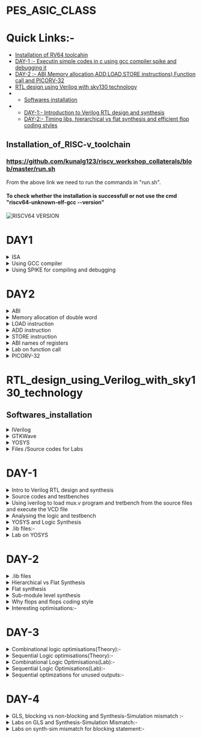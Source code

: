 # PES_ASIC_CLASS

# Quick Links:-
- [Installation of RV64 toolcahin](#Installation_of_RISC-v_toolchain)
- [DAY-1 :- Executin simple codes in c using gcc compiler,spike and debugging it](#DAY1)
- [DAY-2 :- ABI,Memory allocation,ADD,LOAD,STORE instructions),Function call and PICORV-32](#DAY2)
- [RTL design using Verilog with sky130 technology](#RTL_design_using_Verilog_with_sky130_technology)
- - [Softwares installation](#Softwares_installation)
- - [DAY-1:- Introduction to Verilog RTL design and synthesis](#DAY-1)
  - [DAY-2:- Timing libs, hierarchical vs flat synthesis and efficient flop coding styles](#DAY-2)



## Installation_of_RISC-v_toolchain
### https://github.com/kunalg123/riscv_workshop_collaterals/blob/master/run.sh
From the above link we need to run the commands in "run.sh".
#### To check whether the installation is successfull or not use the cmd "riscv64-unknown-elf-gcc --version"
![RISCV64 VERSION](https://github.com/Karthik-6362/pes_asic_class/assets/137412032/041b9ff6-d6c5-4ca8-8305-39f94465d064)
# DAY1
<details>
	<summary> ISA </summary>
	
## Instruction Set Architecture (ISA) is a set of rules and specifications that define the software-visible aspects of a computer's central processing unit (CPU). It provides a standardized interface between the hardware and the software, allowing software developers to write programs that can run on different hardware platforms without needing to know the intricate details of the underlying hardware.

</details>

<details>
	<summary> Using GCC compiler </summary>
	
### Writing a simple c code and compiling it using gcc compiler
#### Program to calculate the sum of numbers from 1 to n(taken as 5 below)

```
#include <stdio.h>
int main()
{
int i,sum=0,n=5;
for(i=1;i<=n;i++)
{
sum=sum+i;
}
printf("Sum of numbers from 1 to %d is %d",n,sum);
}

```

#### To display the code on the terminal,compile it using GCC and get the output use the following commands
```
  cat sum.c     // will display code on terminal
  gcc sum.c     // will compile the code
  ./a.out       // wil display the output
```
![WhatsApp Image 2023-08-21 at 3 48 28 PM](https://github.com/Karthik-6362/pes_asic_class/assets/137412032/c6dfb0af-1a20-4598-945c-1c288c42b741)

#### To compile the same code using riscv compiler and get output
```
  riscv64-unknown-elf-gcc -o1 -mabi=rv64i -march=rv64i -o sum.o sum.c     // compiles the code

```
##### An error occured 
![WhatsApp Image 2023-08-21 at 3 58 17 PM](https://github.com/Karthik-6362/pes_asic_class/assets/137412032/f2ec496a-aa40-47a0-b85d-1f3c7db7ce39)
##### solution changing the paths 
```
  vim ~/.bashrc
export PATH=~/riscv_toolchain/riscv64-unknown-elf-gcc-8.3.0-2019.08.0-x86_64-linux-ubuntu14/bin:$PATH
export PATH=~/riscv_toolchain/riscv64-unknown-elf-gcc-8.3.0-2019.08.0-x86_64-linux-ubuntu14/riscv64-unknown-elf/bin:$PATH
```
##### After re-running all the above commands we get the output
```
  vim ~/.bashrc
export PATH=~/riscv_toolchain/riscv64-unknown-elf-gcc-8.3.0-2019.08.0-x86_64-linux-ubuntu14/bin:$PATH
export PATH=~/riscv_toolchain/riscv64-unknown-elf-gcc-8.3.0-2019.08.0-x86_64-linux-ubuntu14/riscv64-unknown-elf/bin:$PATH
```
![WhatsApp Image 2023-08-21 at 4 02 59 PM](https://github.com/Karthik-6362/pes_asic_class/assets/137412032/36d4f0f1-f1ba-46a6-8d7e-d568712bb082)

#### Now let's open the assembly-level code of the the previously compiled code
```
  riscv64-unknown-elf-objdump -d sum.o 
  riscv64-unknown-elf-objdump -d sum.o | less 
  //The difference between the two commands is that the second command is using a Unix utility 
  called less to display the output in a paginated manner, allowing you to scroll through the 
  disassembled code one screen at a time.
```
#### using -o optimization
![WhatsApp Image 2023-08-21 at 4 23 45 PM (1)](https://github.com/Karthik-6362/pes_asic_class/assets/137412032/01ed2dc6-86bc-4cc3-b40b-b8f60c5c3a08)
#### using Ofast optimization
![WhatsApp Image 2023-08-21 at 4 24 17 PM](https://github.com/Karthik-6362/pes_asic_class/assets/137412032/388bf05e-9d4f-4a86-b562-78ef8584cc90)

</details>

<details>
<summary> Using SPIKE for compiling and debugging </summary>

## pike simulation and debugging
```
  spike -d pk sum.o //This command debugs the sum.o file 
  until pc 0 10184   // This command runs debugging unitl the 10184th line
  reg 0 sp         // This command will show us the data stored in the specifed register
  // Upon pressing ENTER the next line will be executed
```
![WhatsApp Image 2023-08-21 at 4 32 37 PM](https://github.com/Karthik-6362/pes_asic_class/assets/137412032/88d8f147-0e9e-4caa-933e-ea1c241a3532)
### We can observe that the data has changed in the register after executing
![WhatsApp Image 2023-08-21 at 4 33 11 PM](https://github.com/Karthik-6362/pes_asic_class/assets/137412032/ab1139f8-bd98-4b95-a3e8-a27f2f94113f)

##  Integer Number Representation
### RV64 :- 
- size of double word:- 64bits
- Binary number representation
- - Unsigned:- range = 0 to (2^64 - 1)
- - Signed:-   range = [positive => 0 to 2^63-1] and [negative => -1 to 2^63-1]
- - for positive numbers msb is 0
  - for negative numbers msb is 1

# LAB

## program to find out the highest and lowest values in unsigned long long int
```
#include <stdio.h>
#include <math.h>
int main(){
	unsigned long long int max = (unsigned long long int) (pow(2,64) -1);
	unsigned long long int min = (unsigned long long int) (pow(2,64) *(-1));
	printf("Minimum value is %llu\n",min);
	printf("Maximum value is %llu\n",max);
	return 0;
}
```

![WhatsApp Image 2023-08-21 at 5 43 05 PM](https://github.com/Karthik-6362/pes_asic_class/assets/137412032/c7ccd2ba-3151-4637-8fff-e127f87e0b4e)

##  program to find out the highest and lowest values in signed long long int
```
#include <stdio.h>
#include <math.h>
int main(){
	long long int max = (long long int) (pow(2,63) -1);
	long long int min = (long long int) (pow(2,63) *(-1));
	printf("Minimum value is %lld\n",min);
	printf("Maximum value is %lld\n",max);
	return 0;
}
```

![WhatsApp Image 2023-08-21 at 5 50 33 PM](https://github.com/Karthik-6362/pes_asic_class/assets/137412032/541e2979-70f0-4f47-9bed-fe89a55b56ec)

</details>

# DAY2

<details>
	<summary> ABI </summary>
	
## Application binary interface (ABI)
- The "Application Binary Interface" (ABI) in the context of RISC-V is a interface that defines how software interacts with a specific hardware platform, including aspects like function calling conventions, register usage, and data representation.
- It ensures compatibility between compiled software and different implementations of the RISC-V architecture.
  
</details>

<details>
	<summary>Memory allocation of double word</summary>
	
## Memory allocation for double word
- Double word has a size of 64 bits
- We use little endian memory addressing system
- We can directly load the data into registers (or)
- The data can be split into bits and can be stored in 8 consecutive registers

</details>

<details>
	<summary> LOAD instruction</summary>
	
## LOAD Instruction

![Screenshot 2023-08-21 182450](https://github.com/Karthik-6362/pes_asic_class/assets/137412032/13121084-9e45-439e-abc6-856aa261fb14)
- syntax:- ld rd,offset(rs)
- - ld:- it is the instruction used to load a double word.
  - the data in the address of (rs + offset) will be loaded into rd
  - Instruction Format:- ![Screenshot 2023-08-21 184551](https://github.com/Karthik-6362/pes_asic_class/assets/137412032/6f54f26b-7e84-4a55-8de2-a96d3504d317)
  - - Opcode  :-  Gives what type of instruction
    - funct3  :-  3-bit data which give the operation to be performed
    - rd      :-  Destination register
    - rs      :-  Source register

</details>

<details>
	<summary>ADD instruction </summary>\
	
## ADD Instruction

![Screenshot 2023-08-21 185014](https://github.com/Karthik-6362/pes_asic_class/assets/137412032/9327081c-577d-4774-8777-1954a3eb9d80)
- syntax:- add rd,rs1,rs2
- - ld:- Adds the data in rs1 and rs2 and stores in rd
  - Instruction format:- ![Screenshot 2023-08-21 185044](https://github.com/Karthik-6362/pes_asic_class/assets/137412032/d15dbd15-21c2-4b2d-af22-e80fa18804fe)
  - -  Opcode    :-  Gives what type of instruction
    - funct3     :-  3-bit data which give the operation to be performed
    - rd         :-  Destination register
    - rs1 & rs2  :-  Two source registers are used as there are two operands
      
</details>

<details>
	<summary> STORE instruction </summary>

## STORE instruction
![Screenshot 2023-08-21 183414](https://github.com/Karthik-6362/pes_asic_class/assets/137412032/6f683396-8b3e-4acf-8fec-fb20dd0e3158)
- syntax:- sd rs2,offset(rs1)
- - sd:- stores the data from rs2 into (offset + rs1)
  - Instruction Format:- ![Screenshot 2023-08-21 190032](https://github.com/Karthik-6362/pes_asic_class/assets/137412032/b355c806-44df-460b-9040-3b0ac1898a56)
 
</details>

<details>
<summary>ABI names of registers </summary>

## Registers and their ABI names
![php5Rx2Fk](https://github.com/Karthik-6362/pes_asic_class/assets/137412032/60291646-4ba4-4e67-8bbe-7ae39a6cdca5)

</details>

<details>
<summary> Lab on function call </summary>

# LAB
## Using function call and simulating a different algo based code

.c file:- 
```
#include<stdio.h>


extern int load( int x,int y);

int main(){
	int result=0;
	int count=9;
	result=load(0x0,count+1);
	printf("the sum is %d\n",result);
}
```

.s file:- 
```
	.section .text
.global load
.type load, @function

load:
	add a4,a0,zero
	add a2,a0,a1
	add a3,a0,zero
	
loop:	add a4,a3,a4
	addi a3,a3,1
	blt a3,a2,loop
	add a0,a4,zero
	ret
```

## Compilation and output
![WhatsApp Image 2023-08-21 at 7 44 10 PM](https://github.com/Karthik-6362/pes_asic_class/assets/137412032/2f5183d8-1a46-4a60-926b-8366d6586a68)

### Assembly-level code:-
![WhatsApp Image 2023-08-21 at 7 38 53 PM](https://github.com/Karthik-6362/pes_asic_class/assets/137412032/e8d2b5a4-2471-490b-ab2c-9801889eb104)

</details>

<details>
<summary>PICORV-32 </summary>

# PICORV32 :- It is an open-source RISC-V compatible CPU core that is designed to be small, simple, and efficient and implement RISC's instrucion sets.

![Pcorv32](https://github.com/Karthik-6362/pes_asic_class/assets/137412032/4a5be9a5-8372-40cb-8fd9-431169fd83f4)

![picorv32 file](https://github.com/Karthik-6362/pes_asic_class/assets/137412032/80125716-87fc-42d1-8c79-d6f4e2368352)
 </details>

 # RTL_design_using_Verilog_with_sky130_technology
 
 ## Softwares_installation
 <details>
	 <summary>IVerilog</summary>
	 
  ### commands to install Iverilog 
  ```
sudo apt install iverilog
```
  ### Version of IVerilog installed
  ![IVerilog version](https://github.com/Karthik-6362/pes_asic_class/assets/137412032/9a03cef5-4adf-4d15-8ea9-b616ace91f5b)

</details>

 <details>
	 <summary>GTKWave</summary>

  ### commands to install GTKWave
  ```
sudo apt install gtkwave
```
### Version of GTKWave installed 
![gtkwave installation](https://github.com/Karthik-6362/pes_asic_class/assets/137412032/24ea3809-72e8-4af8-9df0-52fc947a1c25)

 </details>
 
 <details>
	 <summary>YOSYS </summary>

  ### Commands used to install YOSYS'
  ```
git clone https://github.com/YosysHQ/yosys.git
cd yosys
sudo apt install make
sudo apt-get update
sudo apt-get install build-essential clang bison flex  libreadline-dev gawk tcl-dev libffi-dev git  graphviz xdot pkg-config python3 libboost-system-dev libboost-python-dev libboost-filesystem-dev zlib1g-dev
make config-gcc
make
```
### Version of YOSYS installed
![yosys installation](https://github.com/Karthik-6362/pes_asic_class/assets/137412032/3aca747f-fa5a-470c-a320-cc985eb708a9)

 </details>

 <details>
	 <summary>Files /Source codes for Labs</summary>
	 
### commands used to install these 
```
git clone https://github.com/kunalg123/vsdflow.git
cd vsdflow
chmod 777 opensource_eda_tool_install.sh
./opensource_eda_tool_install.sh 
```
![Installation of required source codes](https://github.com/Karthik-6362/pes_asic_class/assets/137412032/8ff1a821-0cc4-4afe-a0ce-b79872d585ec)

 </details>

# DAY-1
 
 <details>
 <summary>Intro to Verilog RTL design and synthesis  </summary>
	 
 ### Simulator  :- Tool(IVerilog) used to check/verify a design whenever the inputs change.
 ### Design     :- Set of verilog codes that have intended functionality.
 ### Testbench  :- Setup of applying stimulus to the design and verify the accuracy of the design.
![testbench](https://github.com/Karthik-6362/pes_asic_class/assets/137412032/3f438a46-8756-4143-b648-19ab7bf0a589)
### IVerilog based simulation flow :- 
![iverilog based system flow](https://github.com/Karthik-6362/pes_asic_class/assets/137412032/3174e610-0ffa-4d71-86b4-f01f9b58677b)
- Based on the changes in the inputs the output will be manipulated depending on the design.
- A vcd (Value Change Dump format) file will be generated.
- To view this vcd file we use gtkwave tool which displays the outut.

</details>

<details>
	<summary>Source codes and testbenches</summary>
	
### Commands used 
```
git clone https://github.com/kunalg123/sky130RTLDesignAndSynthesisWorkshop
```
![image](https://github.com/Karthik-6362/pes_asic_class/assets/137412032/01ccefe5-524f-4373-b096-6d7358d8760a)

</details>

<details>
	<summary> Using iverilog to load mux.v program and tretbench from the source files and execute the VCD file</summary>
	
### Commands used:- 
```
// get intp the folder containing the verilog code and the testbench files
iverilog good_mux.v tb_good_mux.v
./a.out // This will generate the VSD file
gtkwave tb_good_mux.vsd // This will open up the waveform based on the testbench
```
### Executing the a.out and .vcd files:-
![Executing the a out and vcd file on gtkwave](https://github.com/Karthik-6362/pes_asic_class/assets/137412032/7dcc88ec-edf7-43c6-b9e3-41becee2523c)

### gtkwave output :-
![Output of gtkwave for good_mux](https://github.com/Karthik-6362/pes_asic_class/assets/137412032/111c7454-ed1b-4f03-9123-cb333e678102)

</details>

<details>
	<summary>Analysing the logic and testbench</summary>

 ### good_mux.v:- 
 ![good_mux v](https://github.com/Karthik-6362/pes_asic_class/assets/137412032/920f7672-2ea6-4d9f-a4dc-20b3bc964bf5)

 ### tb_good_mux.v:- 
 - $dumpfile("tb_good_mux.vcd"); // This instructs the simulator to generate a .vcd file which can be used on GTKWave to view the out[ut waveforms.
 ![tb_good_mux v](https://github.com/Karthik-6362/pes_asic_class/assets/137412032/fd539d05-c0a4-492c-9b19-ee0e949be5ec)


</details>

<details>
	<summary>YOSYS and Logic Synthesis</summary>
 
### YOSYS setup:- 
![YOSYS setup](https://github.com/Karthik-6362/pes_asic_class/assets/137412032/5edd408a-fb91-4252-9ebe-307d19856b6b)

- The design file and the .lib files are applied to YOSYS to get a synthesised output(netlist)
- read_verilog:- used to read the design
- read_liberty:- used to read the library files
- write_verilog:- used on netlist file to get netlist

### Veifying the synthesis:-
![Verify the synthesus](https://github.com/Karthik-6362/pes_asic_class/assets/137412032/db9309df-4c2f-41f9-a314-3973345cd399)

- the same .tb file can be used here along with the netlist file generated
- RTL design:- Behavioural representation of the required design (in VHDL)
- Synthesis:- Converting RTL into gate level/netlist
- Synthesiszer:- (YOSYS) converts RTL into netlist

</details>

<details>
	<summary>.lib files:- </summary>

 - It consists of all the standard library files(collection of logical modules and all gates of different delays)
 - Why gates of different delays:-
 - - To satisfy the timing delays of different combinational logics
   - T_clk > T_cq_A + T_comb + T_setup_b (we need fast gates here)
   - T_hold < Tcq_A + T_comb (need slow gates)

</details>

<details>
	<summary>Lab on YOSYS </summary>

 ### We read the .lib and design diles on yosys to get the netlist output
### Commands used:- 
```
read_liberty -lib /path to .lib file
read_verilog good_mux.v
synth -top module_name
abc -liberty /path to .lib file/
show
write_verilog -noattr good_mux_netlist.v
!gvim good_mux_netlist.v
```
- read_liberty -lib /path to .lib file/   // It reads all the components in the .lib file
- read_verilog good_mux.v             // This will read the desgn verilog file
- - ![Execution of read liberty and  read verilog](https://github.com/Karthik-6362/pes_asic_class/assets/137412032/5eba649d-2a0a-459b-927d-0aa53e0b1818)
- synth -top module_name    // This will synthesis the module specified
- - ![Output of synth -top](https://github.com/Karthik-6362/pes_asic_class/assets/137412032/05462979-f72b-4625-8423-af16fc5f7ee8)
- abc -liberty /path to .lib file/   // This will generate the netlist file based on the .lib file mentioned
- - ![Execution of abc -liberty ](https://github.com/Karthik-6362/pes_asic_class/assets/137412032/b0733448-6835-4cd0-bcda-4c232e764ee6)
- show   // Used to see the synthesised output / netlist
- - ![Synthesized output of good_mux](https://github.com/Karthik-6362/pes_asic_class/assets/137412032/83091349-a6e2-4031-b015-45482d71bc0e)
- write_verilog -noattr good_mux_netlist.v // This command writes the netlist into the specifies file
- !gvim good_mux_netlist.v  // This command will display the netlist.v file
- - ![Netlist representation of the mux](https://github.com/Karthik-6362/pes_asic_class/assets/137412032/8e666e9f-79f1-41e1-870b-c5cfc23675fd)
  
</details>


# DAY-2

<details>
	<summary>.lib files </summary>

## commands used in terminal :- 
```
gvim /path to the .lib file/
```
## commands used in vim:-
```
syn off // Switches off the highlighting of the syntax
se un  // used to enable the line numbers
/cell  // used to find a word cell
vsp   // Opens another window of the same file
```
it contains:- 
- Conditions of PVT(Pressure Voltage Temperature) for proper working
- Default values/units
- - time_unit : "1ns";
  - voltage_unit : "1V";
  - leakage_power_unit : "1nW";
  - current_unit : "1mA";
  - pulling_resistance_unit : "1kohm";
  - capacitive_load_unit(1.0000000000, "pf");
  - default_operating_conditions : "tt_025C_1v80";
- Standard cells
- Leakage powers of all the cells for different inputs
- About the technology("CMOS")
- 

## .lib file:- 
![image](https://github.com/Karthik-6362/pes_asic_class/assets/137412032/d1c0aadb-6cef-4fab-a7a9-738635e677ea)

## Different versions of the and2 gate:- 

### and2_0:-
![and2_0](https://github.com/Karthik-6362/pes_asic_class/assets/137412032/f51956e2-5536-49c5-bead-3d4a07af4b8f)

### and2_2:- 
![and2_2](https://github.com/Karthik-6362/pes_asic_class/assets/137412032/03ab1e2b-1467-45dc-8abb-bf9a07600df5)

### and2_4:-
![image](https://github.com/Karthik-6362/pes_asic_class/assets/137412032/e4d5275d-7e0a-4591-a89c-a35658d59a48)

### Observation:- 
- In terms of area and power :- and2_4 > and2_2 >and2_0
- Wider cells occupy high area and consume high power and the delay is low
- smaller cells occupy low area and consume low power and the delay is high   

</details>


<details>
	<summary>Hierarchical vs Flat Synthesis </summary>

 ## Synthesizing a module named multiple_modules.v using /YOSYS
 - It contains two sub-modules
 - ![Multiple_modules v](https://github.com/Karthik-6362/pes_asic_class/assets/137412032/ffa7add0-f537-4075-b6be-a2ad4564c822)

## command used:- 
```
read_liberty -lib /path to .lib file/    // reads the .lib file onto YOSYS
read_verilog multiple_modules.v          // reads the .v file specified
synth -top multiple-modules              // synthesizes the design by taking specified module as top module  
abc -liberty /path to .lib file/         // links the .lib file to the design
show                                     // displays the synthesized design
write_verilog -noattr multiple_modules_hier.v    // writes the netlist into the specified file 
!gvim multiple_modules_hier.v            // displays the netlist file
```
 ## Opening YOSYS and reading the .lib file:- 
 ![Openig YOSYS and reading liberty files](https://github.com/Karthik-6362/pes_asic_class/assets/137412032/5a15e800-70c3-4c3b-a4bd-039531a33344)

## Reading the moltiple_modules.v file on YOSYS:-
![reading the file onto yosys](https://github.com/Karthik-6362/pes_asic_class/assets/137412032/ffd41d13-4c03-4617-9c32-c7c225df6459)

## Using synth command to synthesize the design:-
![Synthesis1 of of the file](https://github.com/Karthik-6362/pes_asic_class/assets/137412032/8e1161bb-86d6-4137-a782-7f6552f95ad5)

![Synthesis2 of of the file](https://github.com/Karthik-6362/pes_asic_class/assets/137412032/7e3dcc6f-bfc2-486d-a397-4f69d9bd790d)

## Linking the .lib file to the design:-
![Linking  lib with design](https://github.com/Karthik-6362/pes_asic_class/assets/137412032/59c0eea0-b330-474f-bb04-8c547b118898)
  
## Synthesized output:- 
![Synthesizes output of the design](https://github.com/Karthik-6362/pes_asic_class/assets/137412032/09d1dc75-9565-435d-ac31-741890270149)

## Using write_verilog to write the netlist:- 
![Using write_verilog to write the netlist](https://github.com/Karthik-6362/pes_asic_class/assets/137412032/6ff263a1-cc1b-4174-a357-60581bf9b17a)

## The output netlist:- 
![Netlist_1](https://github.com/Karthik-6362/pes_asic_class/assets/137412032/c0ba177d-7a18-4763-9d41-6b158e7e515c)
![Netlist_2](https://github.com/Karthik-6362/pes_asic_class/assets/137412032/5b30983e-0d01-4172-85cf-6fbcbcf861bf)

## Expected v/s synthesized design:- 
![Theory](https://github.com/Karthik-6362/pes_asic_class/assets/137412032/9293f26d-182d-4229-aafd-d016be6ae579)

## Observations:- 
- The synthesized and the expected design are different because the expected uses PMOS stacking which is not prefferable
- Using de-morgans law we can verify the design.
- The netlist file contains the hierarchy as mentioned in the design file.
- In the netlist file one NAND gate and two inverters are used instaed of using a and gate & or gate as specified in the design


</details>


<details>
	<summary>Flat synthesis </summary>

 ## Flat synthesis:- 
 - Using the command " flatten " to flatten the hierarchy and directly initialize the required modules under the main module.
 - Does not preserve hierarchy.
 
```
commands used:- 
read_liberty -lib /path to .lib file/    // reads the .lib file onto YOSYS
read_verilog multiple_modules.v          // reads the .v file specified
synth -top multiple-modules              // synthesizes the design by taking specified module as top module  
abc -liberty /path to .lib file/         // links the .lib file to the design
flatten                                  // It flattens the hierarchy
show                                     // displays the synthesized design
write_verilog -noattr multiple_modules_flat.v    // writes the netlist into the specified file 
!gvim multiple_modules_flat.v            // displays the netlist file```
```

## Commands execution:- 
![image](https://github.com/Karthik-6362/pes_asic_class/assets/137412032/f2599e97-d266-4f63-8a2a-835bb389368c)

## Synthesized output:- 
![Synthesized output](https://github.com/Karthik-6362/pes_asic_class/assets/137412032/73dcf440-d035-4312-ba0e-195d69c5098d)

## Output netlist:- 
![Netlist code](https://github.com/Karthik-6362/pes_asic_class/assets/137412032/ff3f9863-59a8-417a-9e49-faab5ea5c447)

## Observations:- 

- If the flatten command is used then the hierarchy is not preserved.
- There is no seperate modules for and & or sub-modules.
- The netlist of the sub-modules are written into the main module. 

 </details>


<details>
	<summary>Sub-module level synthesis  </summary>

- It is synthesizing each submodule seperately and then stiching to form the entire design.
- It is used when we have multiple instances if the same module in the design,so that the netlist can be reused.
- When the size of the design is too high,then we divide the design into sub-modules and  the synthesize it.
- Syntax:- synth -top /module-name/    // The module name specified will be synthesized.
 
 ## Commands used:- 
 ```
read_liberty -lib /path to .lib file/    // reads the .lib file onto YOSYS
read_verilog multiple_modules.v          // reads the .v file specified
synth -top sub_module1              // synthesizes the design by taking specified module as top module  
abc -liberty /path to .lib file/         // links the .lib file to the design
show                                     // displays the synthesized design
write_verilog -noattr multiple_modules_submodule1.v    // writes the netlist into the specified file 
!gvim multiple_modules_submodule1.v            // displays the netlist file

```

## Cmds execution:-
![Cmds](https://github.com/Karthik-6362/pes_asic_class/assets/137412032/1ff1fb87-44a9-4b95-b13e-e5eb3e31c898)

## Synthesis of sub_module1:-
![and(sub-module1) synth](https://github.com/Karthik-6362/pes_asic_class/assets/137412032/8f04faf3-68fe-4f26-82c3-e949efeb4e65)

## Synthesized output:- 
![sub-module1 synthesized op](https://github.com/Karthik-6362/pes_asic_class/assets/137412032/e7328536-0181-4e20-aadb-47ac3164ae57)

## synthesis of sub_module2:-
![or(sub-module2) synth](https://github.com/Karthik-6362/pes_asic_class/assets/137412032/ce6f2d6c-4246-42b9-9813-12924e006903)

## Synthesized output:- 
![sub-module2 synthesized op](https://github.com/Karthik-6362/pes_asic_class/assets/137412032/0c3e8906-df7d-4cc6-ac0a-3b494c4c2bc3)


</details>


<details>
	<summary>Why flops and flops coding style </summary>

## WHY Flops:-
- Beacuse the combinational logic in series can cause glitches.
- To store the intermediate values during execution.
- Keep the glitching values of the combinational logic away from on another.Even though the input of the flop is glitching the output of the flop will be stable
- Higher the number of comb logics, the glitches will be carrued forward so it produces outputs.
- Sync flop:- It will have both reset and clk in the sensitivity list.
- ASync flop:- It will have only clk in the sensitivity list. 
- In the example below for the b=values of a,b,c as (0,0,1) and (1,1,0) we should get an output of 1, but in this case we get the som glitched output in between.

![IMG_20230831_200528](https://github.com/Karthik-6362/pes_asic_class/assets/137412032/9eba71be-b785-4a1b-997a-9e68702a9ba5)

<details>
	<summary>Async reset:-</summary>

- Irrespective of the clk if the reset it turned to 1(posedge) the output will be set to 0.
- After the reset it turned dowm to 0 the output copies the data on every posedge of clk.
### Cmds used:- 
```
// For wave output:-
gvim dff_asyncres.v                     // Displays the code.
iverilog dff_asyncres.v tb_asyncres.v   // Compile sthe code.
./a.out                                 // Generates the .vcd(value change dump file)
gtkwave tb_dff_asyncres.vcd             // Produces the wave output.
  
```
```
// For the synthesis:-
yosys                                    // Opems yosys 
read_liberty -lib /path to .lib file/    // Reads the liberty files onto yosys
read_verilog dff_asyncres.v              // Reads the verilog file onto yosys
synth -top asyncres                      // Synthesizes the module name mentioned considering it as top module
dfflibmap -liberty /path to .lib file/   // Maps the flops library to the design
abc -liberty /Path to .lib file/         // Generates the netlist
show                                     // Displays the synthes=ized output /netlist
```


### Code:- 
![image](https://github.com/Karthik-6362/pes_asic_class/assets/137412032/ff35d66f-2fdb-4a3a-9895-e497d69ffee7)

### GTKWave output:- 
![image](https://github.com/Karthik-6362/pes_asic_class/assets/137412032/7f0b3fba-fffa-428c-8fda-3e6c6bdd6258)

### Synthesized output:- 
![Synthesized](https://github.com/Karthik-6362/pes_asic_class/assets/137412032/fdba80ee-b402-4037-a131-2616cbdd9205)

</details>

<details>
	<summary>Async set:-</summary>

 - Irrespective of the clk if the set it turned to 1(posedge) the output will be 1.
- After the set it turned down to 0 the output copies the data on every posedge of clk.

### Cmds used:- 
```
// For wave output:-
gvim dff_async_set.v                      // Displays the code.
iverilog dff_async_set.v tb_async_set.v   // Compile sthe code.
./a.out                                   // Generates the .vcd(value change dump file)
gtkwave tb_dff_async_set.vcd               // Produces the wave output.
  
```
```
// For the synthesis:-
yosys                                     // Opems yosys 
read_liberty -lib /path to .lib file/     // Reads the liberty files onto yosys
read_verilog dff_async_set.v              // Reads the verilog file onto yosys
synth -top async_set                      // Synthesizes the module name mentioned considering it as top module
dfflibmap -liberty /path to .lib file/    // Maps the flops library to the design
abc -liberty /Path to .lib file/          // Generates the netlist
show                                      // Displays the synthes=ized output /netlist
```

### Code:- 
![code](https://github.com/Karthik-6362/pes_asic_class/assets/137412032/2ab9d175-81cb-4f73-ac06-f7748051eb9f)

### GTKwave output:-
![wave](https://github.com/Karthik-6362/pes_asic_class/assets/137412032/cc2e6e86-88f3-4887-8726-12252692afd1)

### Synthesized output:-
![Synthesized](https://github.com/Karthik-6362/pes_asic_class/assets/137412032/b2947553-7fe5-4df9-bce2-b32770b78202)


</details>


<details>
	<summary>Sync reset:- </summary>

- If the reset is 1, then the value of q will be updated to 0 on the posedge of the clk.
- If the reset is 0, then at every posedge of the clk the value of d will be copied to q.

### Cmds used:- 
```
// For wave output:-
gvim dff_syncres.v                     // Displays the code.
iverilog dff_syncres.v tb_syncres.v   // Compile sthe code.
./a.out                                 // Generates the .vcd(value change dump file)
gtkwave tb_dff_syncres.vcd             // Produces the wave output.
  
```
```
// For the synthesis:-
yosys                                    // Opems yosys 
read_liberty -lib /path to .lib file/    // Reads the liberty files onto yosys
read_verilog dff_syncres.v              // Reads the verilog file onto yosys
synth -top syncres                      // Synthesizes the module name mentioned considering it as top module
dfflibmap -liberty /path to .lib file/   // Maps the flops library to the design
abc -liberty /Path to .lib file/         // Generates the netlist
show                                     // Displays the synthes=ized output /netlist
```


### Code:- 
![code](https://github.com/Karthik-6362/pes_asic_class/assets/137412032/0fe6661f-e80a-4898-a8d3-e560f4fcd2fd)

### GTKWave output:- 
![wave](https://github.com/Karthik-6362/pes_asic_class/assets/137412032/1e945e7d-2111-4d7b-9bcf-de30f0b577a5)

### Synthesized output:-
![Synthesized](https://github.com/Karthik-6362/pes_asic_class/assets/137412032/4cb91371-479a-49cb-a41c-e5ceb2622a53)

</details>

</details>


<details>
	<summary>Interesting optimisations:-  </summary>

<details>
<summary>Analyzing y=a*2 </summary>
	
 - If a is a 3-bit input and y is a 4-bit output then the output is just appending 0 at the LSB of the binary value of a.
 - The expected optimisation is using a multiplier with one input as a and the other as 2.
 - Similarly for multiplying with 4(2^2) it is appending 2 zeros at LSB.
 - If it we multiply by 8(2^3) then 3 zeros are appended.
 - ![IMG_20230902_193724](https://github.com/Karthik-6362/pes_asic_class/assets/137412032/cc3260ff-8359-45ef-9215-8dcb83651ad9)


### code:-
![image](https://github.com/Karthik-6362/pes_asic_class/assets/137412032/f68981a4-e4f0-4aaa-a925-02b9117f0b3b)

### There are 0 cells mapped:- 
![Cells](https://github.com/Karthik-6362/pes_asic_class/assets/137412032/bdefcf86-1663-4799-8398-3bb25087d46c)

### abc command returns "there is nothing to map" 
![abc not reqd as there is nothing to map](https://github.com/Karthik-6362/pes_asic_class/assets/137412032/893233dd-57e0-4cd8-804f-1862dacce9a3)

### Netlist generated:- 
![image](https://github.com/Karthik-6362/pes_asic_class/assets/137412032/5d234de5-2999-4bf1-b0f5-cc87b881f445)

### Synthesized output:- 
![Synthesized output](https://github.com/Karthik-6362/pes_asic_class/assets/137412032/3073e3e5-fbf0-4de4-8796-e6be02429e85)

</details>

<details>
	<summary>Analyzing y=a*9</summary>

- If a is a 3-bit input and y is a 6-bit output then the output is just appending a at the LSB of the binary value of a.
- The expected optimisation is using a multiplier with one input as a and the other as 9.
- From the previous case (a*8) o/p is known.
- ![IMG_20230902_195837](https://github.com/Karthik-6362/pes_asic_class/assets/137412032/c48410c5-5372-4e8c-a157-2164d82dc72d)


### code:- 
 ![code](https://github.com/Karthik-6362/pes_asic_class/assets/137412032/8f10c3fa-f8b2-4d34-b5dd-eeccb6b35eeb)

### No cells are mapped:- 
![no cells used](https://github.com/Karthik-6362/pes_asic_class/assets/137412032/c7590443-2a13-4682-99ed-8c381b900a77)

### Netlist generated:- 
![netlist](https://github.com/Karthik-6362/pes_asic_class/assets/137412032/c429cc26-f262-42bb-9a70-5fb17ce4557a)

### Synthesized output:-
![Synthesized output](https://github.com/Karthik-6362/pes_asic_class/assets/137412032/3bf24f01-915a-4875-815a-ec968fbef24e)

</details>

</details>


# DAY-3

<details>
	<summary>Combinational logic optimisations(Theory):-  </summary>

- Constant Propogation:-
- - Conseidering a input to the logic to be constant there by the output is optmised.
  - Comsider that Y=((AB)+c)' is the circuit and A is assumed to be a constant 0.
  - The output gets optmised to c'
  - ![comb const pgn](https://github.com/Karthik-6362/pes_asic_class/assets/137412032/65c237cb-c35e-403d-81da-ddff0c5fa022)

- Boolean logic optimisation:-
- - Having a boolean expression of the output and then optimising it.
  - Using techniques like k-map and quine Mckluskey algorithms.
  -  ![comb bool opt](https://github.com/Karthik-6362/pes_asic_class/assets/137412032/7f7f02e7-c7f8-4718-98c0-fbc77bdb1589)

</details> 

<details>
	<summary>Sequential Logic optimisations(Theory):- </summary>

- Basic:-
- - Sequential constant propagation:-
  - Making a input constant, such that irrespective of the clk and reset we get the output as 0.
  - Not possible when we use set as the output will be 1 when set=1.
  - ![seq cosnt pgn](https://github.com/Karthik-6362/pes_asic_class/assets/137412032/fa3caba2-3cef-44e7-8504-ef497195bee0)
  - ![seq const pgn1](https://github.com/Karthik-6362/pes_asic_class/assets/137412032/d1b57cd5-7dc3-4975-92c7-a71a82d0b29f)

- Advance:-
- - State Optimisations:- Optimising the unused states of a block/fsm to make the best design.
  - Cloning:- Optimising the florr plan such that the block which is used to run further many blocks can be cloned so that the delay gets reduced between the blocks.
  - Retiming:- Splitting the combinational logic between two flops amon themselves such that the clk signal is utilized to its capacity and the freq of operation is reduced. 
  
</details>

<details>
	<summary>Combinational Logic Optimisations(Lab):- </summary>

 ### opt_check:-

 #### Code:- 
 ![code](https://github.com/Karthik-6362/pes_asic_class/assets/137412032/f78f56c5-7b20-42d1-9a56-42b4a98d37b5)

#### Cells used:- 
![cells](https://github.com/Karthik-6362/pes_asic_class/assets/137412032/91a9126a-e164-4451-b215-65ac75490658)

#### opt_clean -purge
![Used to perform optimisations](https://github.com/Karthik-6362/pes_asic_class/assets/137412032/34c38c9a-6843-43df-8002-2deecf7269ca)

#### Synthesized output
![Synthesized output](https://github.com/Karthik-6362/pes_asic_class/assets/137412032/a23adfca-8390-4699-9e0d-bd5ae0765836)


### opt_check2:-

#### Code:-
![code](https://github.com/Karthik-6362/pes_asic_class/assets/137412032/d9d3fa36-ddc8-4dd0-a6ff-526831d85d41) 

#### Cells used:- 
![cells](https://github.com/Karthik-6362/pes_asic_class/assets/137412032/9c315899-fc47-4d59-9205-443add669eeb)

#### Synthesized output:-
![Synthesized output](https://github.com/Karthik-6362/pes_asic_class/assets/137412032/9e3810e9-d87d-4c6a-a3d7-855b6003aa9e)


### opt_check3:-

#### Code:-
![code](https://github.com/Karthik-6362/pes_asic_class/assets/137412032/03bd81c0-55bd-42e4-a3d4-c0123e227fff)
 
#### Cells used:- 
![cells](https://github.com/Karthik-6362/pes_asic_class/assets/137412032/0485c9ce-4cf1-4a86-b764-cef810e505f2)

#### Synthesized output:-
![Synthesized output](https://github.com/Karthik-6362/pes_asic_class/assets/137412032/1863eba3-04d5-4ae5-a12f-11221ed79c98)


</details>

<details>
	<summary>Sequential Logic Optimisations(Lab):-  </summary>

### dff_const1:- 

#### Code:- 
![code](https://github.com/Karthik-6362/pes_asic_class/assets/137412032/803eb366-c43c-4312-a8a2-2c4027660f49)

#### Cells:- 
![cells](https://github.com/Karthik-6362/pes_asic_class/assets/137412032/5d944b60-e4b7-46cb-94c9-394bfef819d4)

#### Wave Output:-
- ![wave ( op depends on clk)](https://github.com/Karthik-6362/pes_asic_class/assets/137412032/689515b3-3bf2-4ed9-bd90-08471796f762)
- The output depends on the clk.

#### Synthesized Output:- 
- ![Synth op](https://github.com/Karthik-6362/pes_asic_class/assets/137412032/fe222ae5-052a-4397-bbae-0e50caddd502)
- A inverter is used as we have given a high reset but the standard cells have active low reset.


### dff_const2:- 

#### Code:- 
![code](https://github.com/Karthik-6362/pes_asic_class/assets/137412032/7cdac6d7-59cd-4c26-9c9a-fe667473012c)

#### Cells:- 
![cells](https://github.com/Karthik-6362/pes_asic_class/assets/137412032/14f6ef1b-58e5-4fd7-ba3c-988c3a787352)

#### Wave output:- 
- Irrespective of the clk and reset the output is 1.
- ![wave](https://github.com/Karthik-6362/pes_asic_class/assets/137412032/4ae27f6c-7456-431c-a74c-2a53bead1534)

#### Synthesized Output:- 
![synth op](https://github.com/Karthik-6362/pes_asic_class/assets/137412032/1b58eae2-f2f3-4d69-bd5a-9da476942e89)

### dff_const3:- 

#### code:- 
![code](https://github.com/Karthik-6362/pes_asic_class/assets/137412032/c53e9edb-2fb1-43d9-8eee-b8db63583d1e)

#### Cells:- 
![cells](https://github.com/Karthik-6362/pes_asic_class/assets/137412032/21af0961-438d-48bf-8984-633bc3e7985f)

#### Wave output:- 
- ![wave(The q becomes for 0 clk cycle and remains 1 for all other cycles)](https://github.com/Karthik-6362/pes_asic_class/assets/137412032/9e54a4a6-fca0-445b-8911-af0343ac5bba)
- The q becomes for 0 clk cycle and remains 1 for all other cycles

#### Synthesized Output:- 
- ![image](https://github.com/Karthik-6362/pes_asic_class/assets/137412032/03aed9af-457e-4e2b-b7da-f824cb27fb33)
- The flops were not optimised.

</details>

<details>
	<summary>Sequential optimzations for unused outputs:-  </summary>

### Counter_opt:- 
- The values count[1] and count[2] are not used in the primary outputs so they are not synthesized.
#### Code:- 
![code](https://github.com/Karthik-6362/pes_asic_class/assets/137412032/676b0138-2fed-4caf-b431-8cc264051a87)

#### Cells:- 
![cells](https://github.com/Karthik-6362/pes_asic_class/assets/137412032/e7e21c71-4642-4135-9ead-54f59335cbbc)

#### Synthesized output:-
- ![Synth op](https://github.com/Karthik-6362/pes_asic_class/assets/137412032/008a2c47-fc6e-4057-9531-bb328977beba)
- The output is optimised to a toggling like structure on every clk cycle.

### Counter_opt2:- 
- We need all the bits count because we are using all of them .
- In the previous case the unused outputs were ptimised including their flipflops

#### Code:- 
![image](https://github.com/Karthik-6362/pes_asic_class/assets/137412032/14f2371e-6096-456e-a1b2-140741ae8d41)

#### Cells:- 
![image](https://github.com/Karthik-6362/pes_asic_class/assets/137412032/d6b2d9c2-0820-4c37-be94-7b1fee4b9d0b)

#### Synthesized output:-
![image](https://github.com/Karthik-6362/pes_asic_class/assets/137412032/d3747a19-27cd-448e-aa91-d6f799e2f0d1)

</details>

# DAY-4

<details>
	<summary>GLS, blocking vs non-blocking and Synthesis-Simulation mismatch :-</summary>

 ## GLS(Gate Level Simulation):- 
 - Running the testbench on the netlist generated.
 - Netlist is logically same to the RTL design.
 - Same testbench can be used as the design is same.

## Why GLS:- 
- Verify the logical correctness of the design after stnthesis.
- Ensure that the timing of the design is met(Can be done only is GLS is run with delay annotations).

## GLS using iverilog
![Gate level simulation](https://github.com/Karthik-6362/pes_asic_class/assets/137412032/41e29e88-5e7a-427c-b4da-fe579ad6f3dd)

## Synthesis and simulation synthesis:- 
- Used ti check whether the netlist is true representation of the design.
- There are 3 reasons for mismatch:-
- - Missing sensitivity list.
  - Blocking and Non-blocking assignments.
  - Non standard verilog coding.

### Missing sensitivity list:- 
- Consider the following code:- 
	```
	module mux(
	input i0,input i1,input sel,ouput reg y);
	always@(sel)
	begin
	if(sel)
	       y=i1;
	else
	       y=i0;
	end 
	endmodule
	```
- In the above code i1 and i2 are not icluded in the sensi list.
- This will lead to improper functionality of the design as it will not respond to the changes in i1 and i2

### Blocking and Non-blocking assignments:- 
- Blocking statements:-
- - Using "  =  " for assign statements.
  - Statements are executed in order which they are written.

- Non-Blocking statements:-
- - Using "  <=  " for assign stetements.
  - The instructions are executed parallely.
  - All the RHS part is evaluated first and then assigned to the LHS part.

- Consider the code below:-
  ```
  	module code (input clk,input reset,input d,output regq);
	reg q0;
	always@(posedge clk,posedge reset)
	begin
	if(reset)
	begin
	   q0=1'b0;
	   q=1'b0;
	end
	else
	begin
                // Case1        //  2nd case:- 
  		q=qo;           //  q0=d;
                qo=d;           //  q=q0; 
	end 
	endmodule
  ```
- Case1:- Since the statements are executed in order q0 value wil be assigned to q but, the value of d will be assigned to q0.So, we get 2 flops.
- Case2:- The value assigned for q will be updated value of q0.So,we get 1 flop.

## Caveats With Blocking Statements:- 
- Conisder the following code:-
```
	module mux(
	input i0,input i1,input sel,ouput reg y);
	always@(*)
	begin
	       y=q0 & c;
	       q0=a|b;
	end 
	endmodule
```
- The value of Y is calculated first so thw q0 utilised is the previous one.
- So, a flop exists to delay the o/p by one cycle.
- There is a mismatch b/w the simulation and the synthesis.
- The synthesized o/p will be a and gate followed by an or gate
- Conisder the following code:-
```
	module mux(
	input i0,input i1,input sel,ouput reg y);
	always@(*)
	begin
	       q0=a|b;
               y=q0 & c;
	end 
	endmodule
```
- In this case q0 value is first calculated and then used to calculate Y.
- Ther will no simulation and synthesis errors.


</details>

</details>

<details>
	<summary> Labs on GLS and Synthesis-Simulation Mismatch:- </summary>

### Ternary_operator_mux:- 

#### Code:-
 ![code](https://github.com/Karthik-6362/pes_asic_class/assets/137412032/c0126e76-4206-4642-9480-a999d11188a9)

#### Cells:- 
![cells](https://github.com/Karthik-6362/pes_asic_class/assets/137412032/7c1aadfe-8114-430b-ab00-debe4d6ef863)

#### Wave of RTL:- 
![wave](https://github.com/Karthik-6362/pes_asic_class/assets/137412032/f8d2a991-fbcc-4d63-aebf-7db8ebde8c80)

#### Wave of GLS:- 
![Wave for gls(netlist simulation)](https://github.com/Karthik-6362/pes_asic_class/assets/137412032/0fb2a85d-a459-4358-9407-16de2db253f2)

#### Netlist:- 
![Netlist](https://github.com/Karthik-6362/pes_asic_class/assets/137412032/b72fb38f-9386-4873-9ed9-8ac74dd62d93)

#### Synthesized output:- 
![Synth op](https://github.com/Karthik-6362/pes_asic_class/assets/137412032/6e5109e1-d643-4c2e-b591-8c738c989bd8)


### Bad_mux:- 

#### Code:- 
![code](https://github.com/Karthik-6362/pes_asic_class/assets/137412032/41d7f92f-047c-4bc4-9bc1-d0a9c053928f)

#### Cells:- 
![Cells](https://github.com/Karthik-6362/pes_asic_class/assets/137412032/41506d7c-c91d-444f-9172-35c4636492bf)

#### Wave of RTL:-
![wave](https://github.com/Karthik-6362/pes_asic_class/assets/137412032/341b8317-a668-474a-a024-b27c6f43ff3b)

#### Wave of GLS:- 
![Wave for gls(netlist simulation)](https://github.com/Karthik-6362/pes_asic_class/assets/137412032/20f3e445-c0d6-46eb-9053-30595ea33ec5)

#### Netlist:- 
![netlist](https://github.com/Karthik-6362/pes_asic_class/assets/137412032/7d84b456-e127-4306-9261-ad34d9d56aa2)

#### Observations:- 
- The output is not sensing the changes in the inputs i1 and 12.
- The simulation and synthesis outputs are different.
- Missing sensitivity list causes the the mux to not perform properly.

</details>


<details>
	<summary> Labs on synth-sim mismatch for blocking statement:- </summary>

#### Code:-
![code](https://github.com/Karthik-6362/pes_asic_class/assets/137412032/418d983b-2fbf-445c-af60-a0e99a2a7466)

- The present valuie of C is anded with the previous values of A|B.
- But our expextation is that is takes only present values
- The Value of X taken in calculation of D is the previous values.
- The Synthesized output does not contains ant flops it is o21a gate.

#### Wave output of RTL simulation:- 
![RTL simulation wave](https://github.com/Karthik-6362/pes_asic_class/assets/137412032/fa2950dc-c455-4586-a85f-0517339c9207)

#### Wave output of the simulation using the netlist:-
![Wave of netlist](https://github.com/Karthik-6362/pes_asic_class/assets/137412032/f78705b4-141d-4ef7-aafb-86a540963d2d)

#### Netlist:- 
![Synthesized output](https://github.com/Karthik-6362/pes_asic_class/assets/137412032/3a83125f-72f5-4bba-b9af-51d360a57159)

#### Synthesized output:- 
![Synthesized output](https://github.com/Karthik-6362/pes_asic_class/assets/137412032/2d36ee5a-67a1-4fb8-a445-767d6835300b)


</details>























